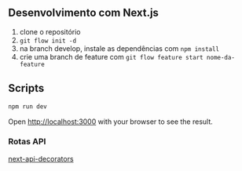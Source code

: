 ## Desenvolvimento com Next.js

1. clone o repositório
2. `git flow init -d`
3. na branch develop, instale as dependências com `npm install`
4. crie uma branch de feature com `git flow feature start nome-da-feature`

## Scripts

```bash
npm run dev
```

Open [http://localhost:3000](http://localhost:3000) with your browser to see the result.

### Rotas API

[next-api-decorators](https://next-api-decorators.vercel.app/docs/)
